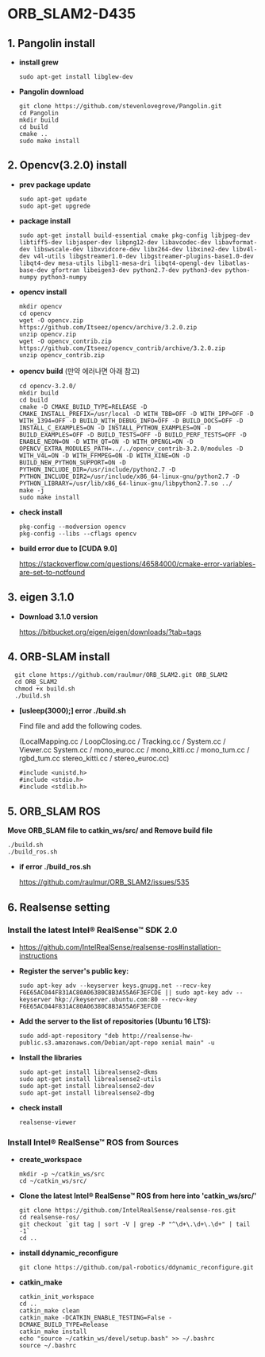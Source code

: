 # ORB_SLAM2-D435

## 1. Pangolin install
* __install grew__
    
      sudo apt-get install libglew-dev
* __Pangolin download__

      git clone https://github.com/stevenlovegrove/Pangolin.git
      cd Pangolin
      mkdir build
      cd build
      cmake ..
      sudo make install

## 2. Opencv(3.2.0) install 
* __prev package update__

      sudo apt-get update
      sudo apt-get upgrede
    
* __package install__
    
      sudo apt-get install build-essential cmake pkg-config libjpeg-dev libtiff5-dev libjasper-dev libpng12-dev libavcodec-dev libavformat-dev libswscale-dev libxvidcore-dev libx264-dev libxine2-dev libv4l-dev v4l-utils libgstreamer1.0-dev libgstreamer-plugins-base1.0-dev libqt4-dev mesa-utils libgl1-mesa-dri libqt4-opengl-dev libatlas-base-dev gfortran libeigen3-dev python2.7-dev python3-dev python-numpy python3-numpy
      
* __opencv install__

      mkdir opencv
      cd opencv
      wget -O opencv.zip https://github.com/Itseez/opencv/archive/3.2.0.zip
      unzip opencv.zip
      wget -O opencv_contrib.zip https://github.com/Itseez/opencv_contrib/archive/3.2.0.zip
      unzip opencv_contrib.zip
      
* __opencv build__ (만약 에러나면 아래 참고)

      cd opencv-3.2.0/
      mkdir build
      cd build
      cmake -D CMAKE_BUILD_TYPE=RELEASE -D CMAKE_INSTALL_PREFIX=/usr/local -D WITH_TBB=OFF -D WITH_IPP=OFF -D WITH_1394=OFF -D BUILD_WITH_DEBUG_INFO=OFF -D BUILD_DOCS=OFF -D INSTALL_C_EXAMPLES=ON -D INSTALL_PYTHON_EXAMPLES=ON -D BUILD_EXAMPLES=OFF -D BUILD_TESTS=OFF -D BUILD_PERF_TESTS=OFF -D ENABLE_NEON=ON -D WITH_QT=ON -D WITH_OPENGL=ON -D OPENCV_EXTRA_MODULES_PATH=../../opencv_contrib-3.2.0/modules -D WITH_V4L=ON -D WITH_FFMPEG=ON -D WITH_XINE=ON -D BUILD_NEW_PYTHON_SUPPORT=ON -D PYTHON_INCLUDE_DIR=/usr/include/python2.7 -D PYTHON_INCLUDE_DIR2=/usr/include/x86_64-linux-gnu/python2.7 -D PYTHON_LIBRARY=/usr/lib/x86_64-linux-gnu/libpython2.7.so ../
      make -j
      sudo make install
      
* __check install__
      
      pkg-config --modversion opencv
      pkg-config --libs --cflags opencv
      
* __build error due to [CUDA 9.0]__

     https://stackoverflow.com/questions/46584000/cmake-error-variables-are-set-to-notfound
      
## 3. eigen 3.1.0
* __Download 3.1.0 version__

     https://bitbucket.org/eigen/eigen/downloads/?tab=tags
     
## 4. ORB-SLAM install

      git clone https://github.com/raulmur/ORB_SLAM2.git ORB_SLAM2
      cd ORB_SLAM2
      chmod +x build.sh
      ./build.sh
    
* __[usleep(3000);] error ./build.sh__

    Find file and add the following codes.
    
    (LocalMapping.cc / LoopClosing.cc / Tracking.cc / System.cc / Viewer.cc
    System.cc / mono_euroc.cc / mono_kitti.cc / mono_tum.cc / rgbd_tum.cc
    stereo_kitti.cc / stereo_euroc.cc)
	
	  #include <unistd.h>
	  #include <stdio.h>
	  #include <stdlib.h>
      
 ## 5. ORB_SLAM ROS
 
__Move ORB_SLAM file to catkin_ws/src/ and Remove build file__

	./build.sh
	./build_ros.sh
	
* __if error ./build_ros.sh__

	https://github.com/raulmur/ORB_SLAM2/issues/535
 
 
## 6. Realsense setting

### Install the latest Intel® RealSense™ SDK 2.0

   * https://github.com/IntelRealSense/realsense-ros#installation-instructions
   
* __Register the server's public key:__

      sudo apt-key adv --keyserver keys.gnupg.net --recv-key F6E65AC044F831AC80A06380C8B3A55A6F3EFCDE || sudo apt-key adv --keyserver hkp://keyserver.ubuntu.com:80 --recv-key F6E65AC044F831AC80A06380C8B3A55A6F3EFCDE
    
* __Add the server to the list of repositories  (Ubuntu 16 LTS):__
    
      sudo add-apt-repository "deb http://realsense-hw-public.s3.amazonaws.com/Debian/apt-repo xenial main" -u
    
* __Install the libraries__

      sudo apt-get install librealsense2-dkms
      sudo apt-get install librealsense2-utils
      sudo apt-get install librealsense2-dev
      sudo apt-get install librealsense2-dbg
 
* __check install__
   
      realsense-viewer
      
### Install Intel® RealSense™ ROS from Sources

* __create_workspace__
       
      mkdir -p ~/catkin_ws/src
      cd ~/catkin_ws/src/
      
* __Clone the latest Intel® RealSense™ ROS from here into 'catkin_ws/src/'__

      git clone https://github.com/IntelRealSense/realsense-ros.git
      cd realsense-ros/
      git checkout `git tag | sort -V | grep -P "^\d+\.\d+\.\d+" | tail -1`
      cd ..
 
* __install ddynamic_reconfigure__
 
      git clone https://github.com/pal-robotics/ddynamic_reconfigure.git
      
* __catkin_make__
 
      catkin_init_workspace
      cd ..
      catkin_make clean
      catkin_make -DCATKIN_ENABLE_TESTING=False -DCMAKE_BUILD_TYPE=Release
      catkin_make install
      echo "source ~/catkin_ws/devel/setup.bash" >> ~/.bashrc
      source ~/.bashrc
      
